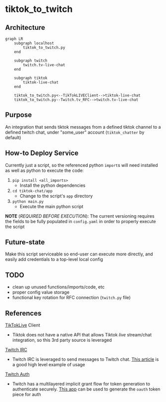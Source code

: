 # tiktok_to_twitch
## Architecture
```mermaid
graph LR
    subgraph localhost
        tiktok_to_twitch.py
    end

    subgraph twitch
        twitch.tv-live-chat
    end
    
    subgraph tiktok
        tiktok-live-chat
    end

    tiktok_to_twitch.py<--TikTokLIVEClient-->tiktok-live-chat
    tiktok_to_twitch.py--Twitch.tv_RFC-->twitch.tv-live-chat
```

## Purpose
An integration that sends tiktok messages from a defined tiktok channel to a defined twitch chat, under "some_user" account (`tiktok_chatter` by default)

## How-to Deploy Service
Currently just a script, so the referenced python `import`s will need installed as well as python to execute the code:
1. `pip install <all_imports>`
    - Install the python dependencies
2. `cd tiktok-chat/app`
    - Change to the script's `app` directory
3. `python main.py`
    - Execute the main python script

**NOTE** (*REQUIRED BEFORE EXECUTION*): The current versioning requires the fields to be fully populated in `config.yaml` in order to properly execute the script

## Future-state
Make this script serviceable so end-user can execute more directly, and easily add credentials to a top-level local config

## TODO
- clean up unused functions/imports/code, etc
- proper config value storage
- functional key rotation for RFC connection (`twitch.py` file)

## References
[TikTokLive](https://github.com/isaackogan/TikTokLive) Client
- Tiktok does not have a native API that allows Tiktok *live* stream/chat integration, so this 3rd party source is leveraged

[Twitch IRC](https://dev.twitch.tv/docs/irc/send-receive-messages/)
- Twitch IRC is leveraged to send messages to Twitch chat. [This article](https://www.learndatasci.com/tutorials/how-stream-text-data-twitch-sockets-python/) is a good high level example of usage

[Twitch Auth](https://dev.twitch.tv/docs/irc/authenticate-bot/)
- Twitch has a multilayered implicit grant flow for token generation to authenticate securely. [This app](https://twitchapps.com/tmi/) can be used to generate the `oauth` token piece for auth